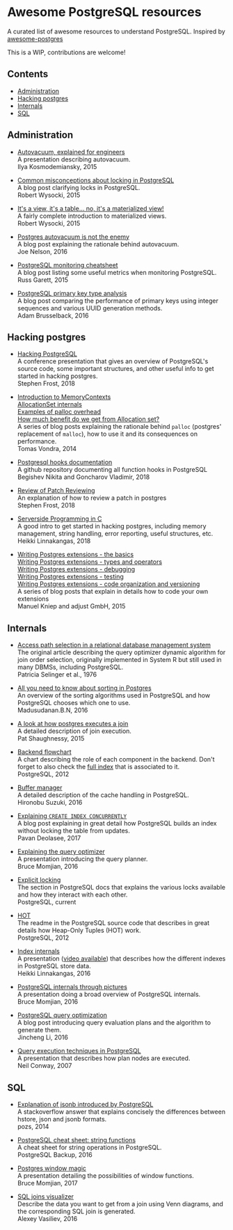 # Awesome PostgreSQL resources
A curated list of awesome resources to understand PostgreSQL. Inspired by [awesome-postgres](https://github.com/dhamaniasad/awesome-postgres)

This is a WIP, contributions are welcome!

## Contents

* [Administration](#administration)
* [Hacking postgres](#hacking_postgres)
* [Internals](#internals)
* [SQL](#sql)

## Administration

* [Autovacuum, explained for engineers](http://blog.postgresql-consulting.com/2015/10/autovacuum-explained-for-engineers-new.html)  
  A presentation describing autovacuum.  
  Ilya Kosmodemiansky, 2015

* [Common misconceptions about locking in PostgreSQL](https://www.compose.com/articles/common-misconceptions-about-locking-in-postgresql/)  
  A blog post clarifying locks in PostgreSQL.  
  Robert Wysocki, 2015

* [It's a view, it's a table... no, it's a materialized view!](https://www.compose.com/articles/its-a-view-its-a-table-no-its-a-materialized-view/)  
  A fairly complete introduction to materialized views.  
  Robert Wysocki, 2015

* [Postgres autovacuum is not the enemy](https://www.citusdata.com/blog/2016/11/04/autovacuum-not-the-enemy/)  
  A blog post explaining the rationale behind autovacuum.  
  Joe Nelson, 2016

* [PostgreSQL monitoring cheatsheet](https://russ.garrett.co.uk/2015/10/02/postgres-monitoring-cheatsheet/)  
  A blog post listing some useful metrics when monitoring PostgreSQL.  
  Russ Garett, 2015

* [PostgreSQL primary key type analysis](http://gosimple.me/postgresql-primary-key-type-analysis/)  
  A blog post comparing the performance of primary keys using integer sequences
  and various UUID generation methods.  
  Adam Brusselback, 2016

## Hacking postgres

* [Hacking PostgreSQL](https://www.postgresql.eu/events/pgconfeu2018/sessions/session/2058/slides/96/hackingpg-present.pdf)  
  A conference presentation that gives an overview of PostgreSQL's source code,
  some important structures, and other useful info to get started in hacking
  postgres.  
  Stephen Frost, 2018

* [Introduction to MemoryContexts](http://blog.pgaddict.com/posts/introduction-to-memory-contexts)  
  [AllocationSet internals](http://blog.pgaddict.com/posts/allocation-set-internals)  
  [Examples of palloc overhead](http://blog.pgaddict.com/posts/palloc-overhead-examples)  
  [How much benefit do we get from Allocation set?](http://blog.pgaddict.com/posts/how-much-benefit-do-we-get-from-allocation-set)  
  A series of blog posts explaining the rationale behind `palloc` (postgres'
  replacement of `malloc`), how to use it and its consequences on
  performance.  
  Tomas Vondra, 2014

* [Postgresql hooks documentation](https://github.com/AmatanHead/psql-hooks)  
  A github repository documenting all function hooks in PostgreSQL  
  Begishev Nikita and Goncharov Vladimir, 2018

* [Review of Patch Reviewing](https://www.postgresql.eu/events/pgconfeu2018/sessions/session/2066/slides/95/patch_review-present.pdf)  
  An explanation of how to review a patch in postgres  
  Stephen Frost, 2018

* [Serverside Programming in C](http://hlinnaka.iki.fi/presentations/PGConf.eu-Serverside-Programming-in-C.pdf)  
  A good intro to get started in hacking postgres, including memory management,
  string handling, error reporting, useful structures, etc.  
  Heikki Linnakangas, 2018

* [Writing Postgres extensions - the basics](http://big-elephants.com/2015-10/writing-postgres-extensions-part-i/)  
  [Writing Postgres extensions - types and operators](http://big-elephants.com/2015-10/writing-postgres-extensions-part-ii/)  
  [Writing Postgres extensions - debugging](http://big-elephants.com/2015-10/writing-postgres-extensions-part-iii/)  
  [Writing Postgres extensions - testing](http://big-elephants.com/2015-11/writing-postgres-extensions-part-iv/)  
  [Writing Postgres extensions - code organization and versioning](http://big-elephants.com/2015-11/writing-postgres-extensions-part-v/)  
  A series of blog posts that explain in details how to code your own extensions  
  Manuel Kniep and adjust GmbH, 2015

## Internals

* [Access path selection in a relational database management system](https://s3.amazonaws.com/academia.edu.documents/12453180/selinger-etal-1979.pdf?AWSAccessKeyId=AKIAIWOWYYGZ2Y53UL3A&Expires=1524048486&Signature=2e%2Fpd9Wk57zalZ7lwQAixWYl%2FPg%3D&response-content-disposition=inline%3B%20filename%3DAccess_path_selection_in_a_relational_da.pdf)  
  The original article describing the query optimizer dynamic algorithm for join
  order selection, originally implemented in System R but still used in many
  DBMSs, including PostgreSQL.  
  Patricia Selinger et al., 1976

* [All you need to know about sorting in Postgres](https://madusudanan.com/blog/all-you-need-to-know-about-sorting-in-postgres/)  
  An overview of the sorting algorithms used in PostgreSQL and how PostgreSQL
  chooses which one to use.  
  Madusudanan.B.N, 2016

* [A look at how postgres executes a join](http://patshaughnessy.net/2015/11/24/a-look-at-how-postgres-executes-a-tiny-join)  
  A detailed description of join execution.  
  Pat Shaughnessy, 2015

* [Backend flowchart](https://www.postgresql.org/developer/backend/)  
  A chart describing the role of each component in the backend. Don't forget to
  also check the [full
  index](https://wiki.postgresql.org/wiki/Backend_flowchart#parser) that is
  associated to it.  
  PostgreSQL, 2012

* [Buffer manager](http://www.interdb.jp/pg/pgsql08.html)  
  A detailed description of the cache handling in PostgreSQL.  
  Hironobu Suzuki, 2016

* [Explaining `CREATE INDEX CONCURRENTLY`](http://blog.2ndquadrant.com/create-index-concurrently/)  
  A blog post explaining in great detail how PostgreSQL builds an index without
  locking the table from updates.  
  Pavan Deolasee, 2017

* [Explaining the query optimizer](http://momjian.us/main/writings/pgsql/optimizer.pdf)  
  A presentation introducing the query planner.  
  Bruce Momjian, 2016

* [Explicit locking](https://www.postgresql.org/docs/current/static/explicit-locking.html)  
  The section in PostgreSQL docs that explains the various locks available and
  how they interact with each other.  
  PostgreSQL, current

* [HOT](https://git.postgresql.org/gitweb/?p=postgresql.git;a=blob;f=src/backend/access/heap/README.HOT;hb=HEAD)  
  The readme in the PostgreSQL source code that describes in great details how
  Heap-Only Tuples (HOT) work.  
  PostgreSQL, 2012

* [Index internals](https://www.pgcon.org/2016/schedule/attachments/434_Index-internals-PGCon2016.pdf)  
  A presentation ([video
  available](https://www.youtube.com/watch?v=W6B8-srOsrs)) that describes how
  the different indexes in PostgreSQL store data.  
  Heikki Linnakangas, 2016

* [PostgreSQL internals through pictures](https://momjian.us/main/writings/pgsql/internalpics.pdf)  
  A presentation doing a broad overview of PostgreSQL internals.  
  Bruce Momjian, 2016

* [PostgreSQL query optimization](http://jinchengli.me/post/postgres-query-opt/)  
  A blog post introducing query evaluation plans and the algorithm to generate
  them.  
  Jincheng Li, 2016

* [Query execution techniques in PostgreSQL](http://www.neilconway.org/talks/executor.pdf)  
  A presentation that describes how plan nodes are executed.  
  Neil Conway, 2007

## SQL

* [Explanation of jsonb introduced by PostgreSQL](http://stackoverflow.com/a/22910602/2451259)  
  A stackoverflow answer that explains concisely the differences between hstore,
  json and jsonb formats.  
  pozs, 2014

* [PostgreSQL cheat sheet: string functions](http://postgresql-backup.com/postgresql-blog/wp-content/uploads/2016/06/PostgreSQL-Cheat-Sheet_-String-Functions.pdf)  
  A cheat sheet for string operations in PostgreSQL.  
  PostgreSQL Backup, 2016

* [Postgres window magic](http://momjian.us/main/writings/pgsql/window.pdf)  
  A presentation detailing the possibilities of window functions.  
  Bruce Momjian, 2017

* [SQL joins visualizer](http://sql-joins.leopard.in.ua/)  
  Describe the data you want to get from a join using Venn diagrams, and the
  corresponding SQL join is generated.  
  Alexey Vasiliev, 2016
